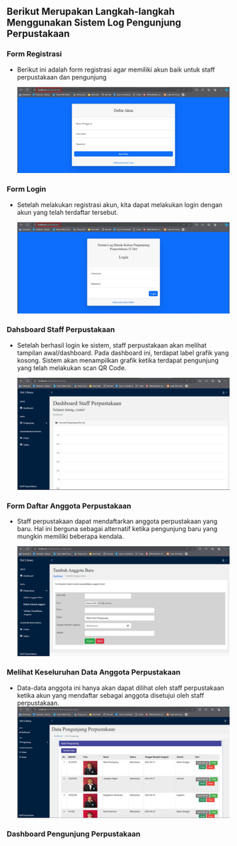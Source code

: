 
## Berikut Merupakan Langkah-langkah Menggunakan Sistem Log Pengunjung Perpustakaan

### Form Registrasi
- Berikut ini adalah form registrasi agar memiliki akun baik untuk staff perpustakaan dan pengunjung
  
  ![Form Registrasi](https://github.com/cyntiadebora/Proyek-PHP/blob/main/gambar%20demo/register.jpg?raw=true)

 
### Form Login
- Setelah melakukan registrasi akun, kita dapat melakukan login dengan akun yang telah terdaftar tersebut.
  
  ![Form Login](https://github.com/cyntiadebora/Proyek-PHP/blob/main/gambar%20demo/login.jpg?raw=true)

### Dahsboard Staff Perpustakaan
- Setelah berhasil login ke sistem, staff perpustakaan akan melihat tampilan awal/dashboard. Pada dashboard ini, terdapat label grafik yang kosong. Sistem akan menampilkan grafik ketika terdapat pengunjung yang telah melakukan scan QR Code. 

  ![Dashboard Staff Perpustakaan](https://github.com/cyntiadebora/Proyek-PHP/blob/main/gambar%20demo/dahsboard%20admin.jpg?raw=true)

### Form Daftar Anggota Perpustakaan
- Staff perpustakaan dapat mendaftarkan anggota perpustakaan yang baru. Hal ini berguna sebagai alternatif ketika pengunjung baru yang mungkin memiliki beberapa kendala.
  
  ![Form Daftar Anggota oleh Staff](https://github.com/cyntiadebora/Proyek-PHP/blob/main/gambar%20demo/form%20daftar%20admin.jpg?raw=true)
  
### Melihat Keseluruhan Data Anggota Perpustakaan
- Data-data anggota ini hanya akan dapat dilihat oleh staff perpustakaan ketika akun yang mendaftar sebagai anggota disetujui oleh staff perpustakaan. 
   ![Daftar Seluruh Anggota](https://github.com/cyntiadebora/Proyek-PHP/blob/main/gambar%20demo/data%20pengunjung.jpg?raw=true)
### Dashboard Pengunjung Perpustakaan

